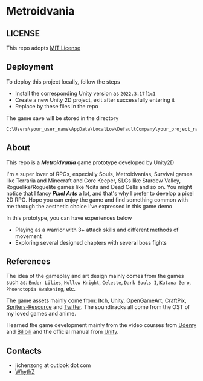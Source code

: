 # Metroidvania

## LICENSE
This repo adopts [MIT License](https://spdx.org/licenses/MIT)

## Deployment
To deploy this project locally, follow the steps
- Install the corresponding Unity version as `2022.3.17f1c1`
- Create a new Unity 2D project, exit after successfully entering it
- Replace by these files in the repo

The game save will be stored in the directory
```
C:\Users\your_user_name\AppData\LocalLow\DefaultCompany\your_project_name\data.whythz
```

## About
This repo is a ***Metroidvania*** game prototype developed by Unity2D

I'm a super lover of RPGs, especially Souls, Metroidvanias, Survival games like Terraria and Minecraft and Core Keeper, SLGs like Stardew Valley, Roguelike/Roguelite games like Noita and Dead Cells and so on. You might notice that I fancy ***Pixel Arts*** a lot, and that's why I prefer to develop a pixel 2D RPG. Hope you can enjoy the game and find something common with me through the aesthetic choice I've expressed in this game demo 

In this prototype, you can have experiences below 
- Playing as a warrior with 3+ attack skills and different methods of movement
- Exploring several designed chapters with several boss fights

## References
The idea of the gameplay and art design mainly comes from the games such as: `Ender Lilies`, `Hollow Knight`, `Celeste`, `Dark Souls I`, `Katana Zero`, `Phoenotopia Awakening`, etc.

The game assets mainly come from: [Itch](https://itch.io/), [Unity](https://assetstore.unity.com/zh-CN), [OpenGameArt](https://opengameart.org/), [CraftPix](https://craftpix.net/), [Spriters-Resource](https://www.spriters-resource.com/) and [Twitter](https://x.com). The soundtracks all come from the OST of my loved games and anime.

I learned the game development mainly from the video courses from [Udemy](https://www.udemy.com/course/2d-rpg-alexdev/) and [Bilibili](https://www.bilibili.com/) and the official manual from [Unity](https://docs.unity.cn/2021.3/Documentation/Manual/UnityManual.html).

## Contacts
- jichenzong at outlook dot com
- [WhythZ](https://space.bilibili.com/25804487?spm_id_from=333.1007.0.0)
